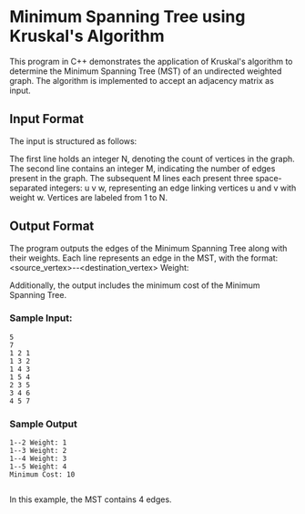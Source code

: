 # Minimum Spanning Tree using Kruskal's Algorithm

This program in C++ demonstrates the application of Kruskal's algorithm to determine the Minimum Spanning Tree (MST) of an undirected weighted graph. The algorithm is implemented to accept an adjacency matrix as input.

## Input Format

The input is structured as follows:

The first line holds an integer N, denoting the count of vertices in the graph.
The second line contains an integer M, indicating the number of edges present in the graph.
The subsequent M lines each present three space-separated integers: u v w, representing an edge linking vertices u and v with weight w.
Vertices are labeled from 1 to N.

## Output Format

The program outputs the edges of the Minimum Spanning Tree along with their weights. Each line represents an edge in the MST, with the format:
<source_vertex>--<destination_vertex> Weight: <weight>

Additionally, the output includes the minimum cost of the Minimum Spanning Tree.

### Sample Input:
```
5
7
1 2 1
1 3 2
1 4 3
1 5 4
2 3 5
3 4 6
4 5 7

```

### Sample Output

```
1--2 Weight: 1
1--3 Weight: 2
1--4 Weight: 3
1--5 Weight: 4
Minimum Cost: 10


```



In this example, the MST contains 4 edges.
